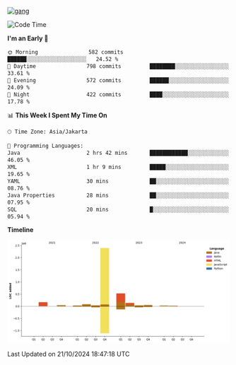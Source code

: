 <!-- [<img src='https://dev.karakun.com/assets/posts/2018-09-16-jc-java-article/3duke_suspects.jpg' alt='java'>](https://github.com/yeahbutstill) -->
[<img src='https://asset-2.tstatic.net/tribunnewswiki/foto/bank/images/Mozart.jpg' alt='gang'>](https://github.com/yeahbutstill)

<!--START_SECTION:waka-->
![Code Time](http://img.shields.io/badge/Code%20Time-2%2C830%20hrs%2037%20mins-blue)

**I'm an Early 🐤** 

```text
🌞 Morning                582 commits         ██████░░░░░░░░░░░░░░░░░░░   24.52 % 
🌆 Daytime                798 commits         ████████░░░░░░░░░░░░░░░░░   33.61 % 
🌃 Evening                572 commits         ██████░░░░░░░░░░░░░░░░░░░   24.09 % 
🌙 Night                  422 commits         ████░░░░░░░░░░░░░░░░░░░░░   17.78 % 
```


📊 **This Week I Spent My Time On** 

```text
🕑︎ Time Zone: Asia/Jakarta

💬 Programming Languages: 
Java                     2 hrs 42 mins       ████████████░░░░░░░░░░░░░   46.05 % 
XML                      1 hr 9 mins         █████░░░░░░░░░░░░░░░░░░░░   19.65 % 
YAML                     30 mins             ██░░░░░░░░░░░░░░░░░░░░░░░   08.76 % 
Java Properties          28 mins             ██░░░░░░░░░░░░░░░░░░░░░░░   07.95 % 
SQL                      20 mins             █░░░░░░░░░░░░░░░░░░░░░░░░   05.94 % 
```

**Timeline**

![Lines of Code chart](https://raw.githubusercontent.com/yeahbutstill/yeahbutstill/main/assets/bar_graph.png)


 Last Updated on 21/10/2024 18:47:18 UTC
<!--END_SECTION:waka-->
